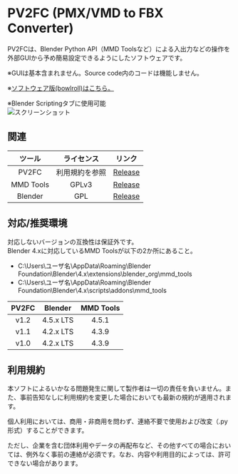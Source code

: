 # PV2FC (PMX/VMD to FBX Converter)
PV2FCは、Blender Python API（MMD Toolsなど）による入出力などの操作を外部GUIから予め簡易設定できるようにしたソフトウェアです。

※GUIは基本含まれません。Source code内のコードは機能しません。

※[ソフトウェア版(bowlroll)はこちら。](https://bowlroll.net/file/336351)

※Blender Scriptingタブに使用可能<br/>
![スクリーンショット](https://github.com/user-attachments/assets/813fda16-2e09-4e3b-bd59-b64c61c41932)


## 関連
| ツール | ライセンス | リンク |
|:---:|:---:|---|
| PV2FC | 利用規約を参照 | [Release](https://github.com/Ghx86/PV2FC/releases) |
| MMD Tools | GPLv3 | [Release](https://github.com/MMD-Blender/blender_mmd_tools/releases) |
| Blender | GPL | [Release](https://download.blender.org/release/) |


## 対応/推奨環境
対応しないバージョンの互換性は保証外です。<br/>
Blender 4.xに対応しているMMD Toolsが以下の2か所にあること。
- C:\Users\ユーザ名\AppData\Roaming\Blender Foundation\Blender\4.x\extensions\blender_org\mmd_tools
- C:\Users\ユーザ名\AppData\Roaming\Blender Foundation\Blender\4.x\scripts\addons\mmd_tools

| PV2FC | Blender | MMD Tools | 
|:---:|:---:|:---:|
| v1.2 | 4.5.x LTS | 4.5.1 |
| v1.1 | 4.2.x LTS | 4.3.9 |
| v1.0 | 4.2.x LTS | 4.3.9 |


## 利用規約
本ソフトによるいかなる問題発生に関して製作者は一切の責任を負いません。また、事前告知なしに利用規約を変更した場合においても最新の規約が適用されます。

個人利用においては、商用・非商用を問わず、連絡不要で使用および改変（.py形式）することができます。

ただし、企業を含む団体利用やデータの再配布など、その他すべての場合においては、例外なく事前の連絡が必須です。なお、内容や利用目的によっては、許可できない場合があります。
